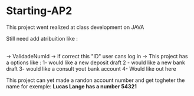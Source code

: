 # Starting-AP2


This project went realized at class development on JAVA 



Still need add atribuition like : 

<br> -> ValidadeNumId 
-> if correct this "ID" user cans log in 
-> This project has a options like : 
      1- would like a new deposit draft 
      2 - would like a new bank draft 
      3-  would like a consult yout bank account 
      4- Would like out here </br>

This project can yet made a randon account number and get togheter the name for exemple:   <b> Lucas Lange has a number 54321 </b>



